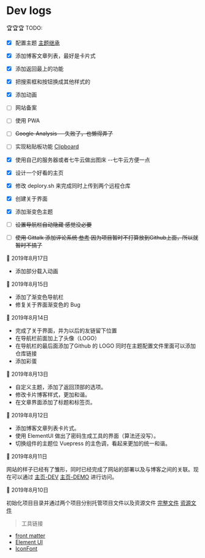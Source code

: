 # Dev logs

🏆🏆🏆 TODO:

- [x] 配置主题 [主题继承](https://juejin.im/post/5d00bf28e51d4555e372a5d8)

- [x] 添加博客文章列表，最好是卡片式

- [x] 添加返回最上的功能

- [x] 把搜索框和按钮换成其他样式的

- [x] 添加动画

- [ ] 网站备案

- [ ] 使用 PWA

- [ ] ~~Google-Analysis -- 失败了，也懒得弄了~~

- [ ] 实现粘贴板功能 [Clipboard](https://blog.csdn.net/Mr_EvanChen/article/details/81034065)

- [x] 使用自己的服务器或者七牛云做出图床 --七牛云方便一点

- [x] 设计一个好看的主页

- [x] 修改 deplory.sh 来完成同时上传到两个远程仓库

- [x] 创建关于界面

- [x] 添加渐变色主题

- [ ] ~~设置导航栏自动隐藏 感觉没必要~~

- [ ] ~~使用 Gittalk 添加评论系统 [参考](https://juejin.im/post/5c9e30fb6fb9a05e1c4cecf6) 因为项目暂时不打算放到Github上面，所以就暂时不搞了~~

📅 2019年8月17日

- 添加部分载入动画

📅 2019年8月15日

- 添加了渐变色导航栏
- 修复关于界面渐变色的 Bug

📅 2019年8月14日

- 完成了关于界面，并为以后的友链留下位置
- 在导航栏前面加上了头像（LOGO）
- 在导航栏的最后面添加了Github 的 LOGO 同时在主题配置文件里面可以添加仓库链接
- 添加彩蛋 


📅 2019年8月13日

- 自定义主题，添加了返回顶部的选项。
- 修改卡片博客样式，更加和谐。
- 在文章界面添加了标题和标签页。

📅 2019年8月12日

- 添加博客文章列表卡片式。
- 使用 ElementUI 做出了密码生成工具的界面（算法还没写）。
- 切换组件的主题位 Vuepress 的主色调，看起来更加的统一和谐。
  
📅 2019年8月11日

网站的样子已经有了雏形，同时已经完成了网站的部署以及与博客之间的关联。现在可以通过 
[主页-DEV](https://www.xerrors.fun:8080) 
[主页-DEMO](https://xerrors.coding.me) 进行访问。

📅 2019年8月10日

初始化项目目录并通过两个项目分别托管项目文件以及资源文件 
[完整文件](https://git.dev.tencent.com/Xerrors/Xerrors) 
[资源文件](https://github.com/Xerrors/Xerrors.github.io)

> 工具链接

- [front matter](https://hexo.io/zh-cn/docs/front-matter.html)
- [Element UI](https://element.eleme.cn/#/zh-CN/component/)
- [IconFont](https://www.iconfont.cn)